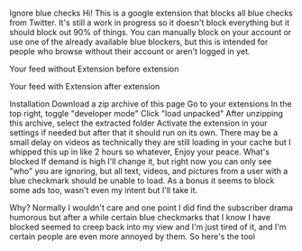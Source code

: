 Ignore blue checks
Hi! This is a google extension that blocks all blue checks from Twitter. It's still a work in progress so it doesn't block everything but it should block out 90% of things. You can manually block on your account or use one of the already available blue blockers, but this is intended for people who browse without their account or aren't logged in yet.

Your feed without Extension
before extension

Your feed with Extension
after extension

Installation
Download a zip archive of this page
Go to your extensions
In the top right, toggle "developer mode"
Click "load unpacked"
After unzipping this archive, select the extracted folder
Activate the extension in your settings if needed but after that it should run on its own. There may be a small delay on videos as technically they are still loading in your cache but I whipped this up in like 2 hours so whatever, Enjoy your peace.
What's blocked
If demand is high I'll change it, but right now you can only see "who" you are ignoring, but all text, videos, and pictures from a user with a blue checkmark should be unable to load. As a bonus it seems to block some ads too, wasn't even my intent but I'll take it.

Why?
Normally I wouldn't care and one point I did find the subscriber drama humorous but after a while certain blue checkmarks that I know I have blocked seemed to creep back into my view and I'm just tired of it, and I'm certain people are even more annoyed by them. So here's the tool
